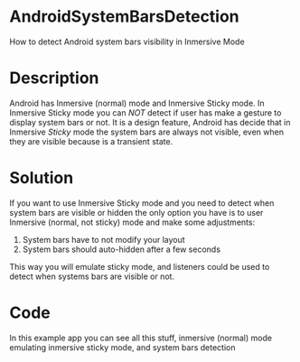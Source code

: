 # AndroidSystemBarsDetection
How to detect Android system bars visibility in Inmersive Mode

# Description
Android has Inmersive (normal) mode and Inmersive Sticky mode. In Inmersive Sticky mode you can *NOT* detect if user has make a gesture to display system bars or not. It is a design feature, Android has decide that in Inmersive *Sticky* mode the system bars are always not visible, even when they are visible because is a transient state.

# Solution
If you want to use Inmersive Sticky mode and you need to detect when system bars are visible or hidden the only option you have is to user Inmersive (normal, not sticky) mode and make some adjustments:
1. System bars have to not modify your layout
2. System bars should auto-hidden after a few seconds

This way you will emulate sticky mode, and listeners could be used to detect when systems bars are visible or not.

# Code
In this example app you can see all this stuff, inmersive (normal) mode emulating inmersive sticky mode, and system bars detection
